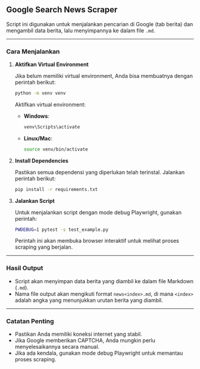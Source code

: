 ## Google Search News Scraper

Script ini digunakan untuk menjalankan pencarian di Google (tab berita) dan mengambil data berita, lalu menyimpannya ke dalam file `.md`.

---

### **Cara Menjalankan**

1. **Aktifkan Virtual Environment**
   
   Jika belum memiliki virtual environment, Anda bisa membuatnya dengan perintah berikut:
   ```bash
   python -m venv venv
   ```
   Aktifkan virtual environment:
   - **Windows**:
     ```bash
     venv\Scripts\activate
     ```
   - **Linux/Mac**:
     ```bash
     source venv/bin/activate
     ```

2. **Install Dependencies**
   
   Pastikan semua dependensi yang diperlukan telah terinstal. Jalankan perintah berikut:
   ```bash
   pip install -r requirements.txt
   ```

3. **Jalankan Script**
   
   Untuk menjalankan script dengan mode debug Playwright, gunakan perintah:
   ```bash
   PWDEBUG=1 pytest -s test_example.py
   ```
   
   Perintah ini akan membuka browser interaktif untuk melihat proses scraping yang berjalan.

---

### **Hasil Output**

- Script akan menyimpan data berita yang diambil ke dalam file Markdown (`.md`).
- Nama file output akan mengikuti format `news<index>.md`, di mana `<index>` adalah angka yang menunjukkan urutan berita yang diambil.

---

### **Catatan Penting**
- Pastikan Anda memiliki koneksi internet yang stabil.
- Jika Google memberikan CAPTCHA, Anda mungkin perlu menyelesaikannya secara manual.
- Jika ada kendala, gunakan mode debug Playwright untuk memantau proses scraping.

